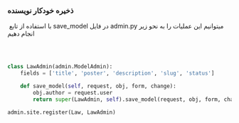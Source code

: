### ذخیره خودکار نویسنده

​	با استفاده از تابع save_model در فایل admin.py میتوانیم این عملیات را به نحو زیر انجام دهیم 

‍

```python

class LawAdmin(admin.ModelAdmin):
    fields = ['title', 'poster', 'description', 'slug', 'status']

    def save_model(self, request, obj, form, change):
        obj.author = request.user
        return super(LawAdmin, self).save_model(request, obj, form, change)

admin.site.register(Law, LawAdmin)
```



